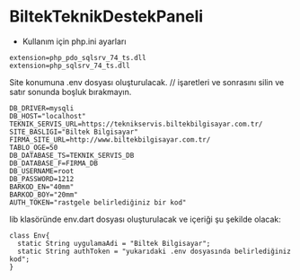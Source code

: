 # BiltekTeknikDestekPaneli

- Kullanım için php.ini ayarları
```
extension=php_pdo_sqlsrv_74_ts.dll
extension=php_sqlsrv_74_ts.dll

```

Site konumuna .env dosyası oluşturulacak. // işaretleri ve sonrasını silin ve satır sonunda boşluk bırakmayın.

```
DB_DRIVER=mysqli
DB_HOST="localhost"
TEKNIK_SERVIS_URL=https://teknikservis.biltekbilgisayar.com.tr/
SITE_BASLIGI="Biltek Bilgisayar"
FIRMA_SITE_URL=http://www.biltekbilgisayar.com.tr/
TABLO_OGE=50
DB_DATABASE_TS=TEKNIK_SERVIS_DB
DB_DATABASE_F=FIRMA_DB
DB_USERNAME=root
DB_PASSWORD=1212
BARKOD_EN="40mm"
BARKOD_BOY="20mm"
AUTH_TOKEN="rastgele belirlediğiniz bir kod"
```

lib klasöründe env.dart dosyası oluşturulacak ve içeriği şu şekilde olacak:

```
class Env{
  static String uygulamaAdi = "Biltek Bilgisayar";
  static String authToken = "yukarıdaki .env dosyasında belirlediğiniz kod";
}
```